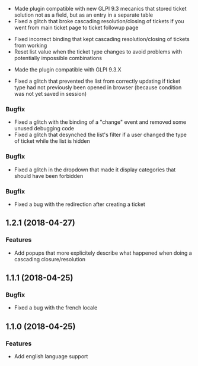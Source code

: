 <a name="2.0.2"></a>

- Made plugin compatible with new GLPI 9.3 mecanics that stored ticket solution not as a field, but as an entry in a separate table
- Fixed a glitch that broke cascading resolution/closing of tickets if you went from main ticket page to ticket followup page

<a name="2.0.1"></a>

- Fixed incorrect binding that kept cascading resolution/closing of tickets from working
- Reset list value when the ticket type changes to avoid problems with potentially impossible combinations 

<a name="2.0.0"></a>

- Made the plugin compatible with GLPI 9.3.X

<a name="1.2.7"></a>

- Fixed a glitch that prevented the list from correctly updating if ticket type had not previously been opened in browser (because condition was
  not yet saved in session)

<a name="1.2.6"></a>

### Bugfix

- Fixed a glitch with the binding of a "change" event and removed some unused debugging code
- Fixed a glitch that desynched the list's filter if a user changed the type of ticket while the list is hidden

<a name="1.2.5"></a>

### Bugfix

- Fixed a glitch in the dropdown that made it display categories that should have been forbidden

<a name="1.2.2"></a>

### Bugfix

- Fixed a bug with the redirection after creating a ticket

<a name="1.2.1"></a>

## 1.2.1 (2018-04-27)

### Features

- Add popups that more explicitely describe what happened when doing a cascading closure/resolution

<a name="1.1.1"></a>
## 1.1.1 (2018-04-25)

### Bugfix

- Fixed a bug with the french locale

<a name="1.1.0"></a>
## 1.1.0 (2018-04-25)

### Features

- Add english language support